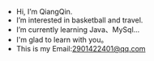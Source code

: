 - Hi, I’m QiangQin.
- I’m interested in basketball and travel.
- I’m currently learning Java、MySql...
- I'm glad to learn with you。
- This is my Email:2901422401@qq.com

<!---
QiangQinQin/QiangQinQin is a ✨ special ✨ repository because its `README.md` (this file) appears on your GitHub profile.
You can click the Preview link to take a look at your changes.
--->
